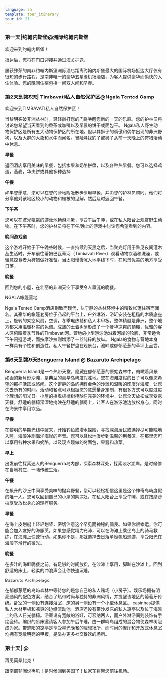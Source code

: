 ```yaml
---
language: zh
template: tour_itinerary
tour_id: 21
---
```

### 第一天|约翰内斯堡@洲际约翰内斯堡


欢迎来到约翰内斯堡！

抵达后，您将在门口迎接并通过海关护送。

屡获殊荣的南非约翰内斯堡洲际酒店距离约翰内斯堡最大的国际机场抵达大厅仅有很短的步行路程，是南非唯一的豪华五星级机场酒店，为客人提供豪华而愉快的入住体验。您的晚间住宿包括一间双人间和早餐。

### 第2天到第5天| Timbavati私人自然保护区@Ngala Tented Camp


欢迎来到TIMBAVATI私人自然保护区！

当黎明突破非洲丛林时，轻轻敲打您的门将唤醒您新的一天的乐趣。您的护林员将讨论您希望当天看到的香茶或咖啡以及早晨的饼干或面包干。 Ngala私人野生动物保护区是所有五大动物保护区的所在地，但以其狮子的骄傲和偶尔出现的非洲野狗，以及大群的大象和水牛而闻名。冒险寻找豹子或狮子从前一天晚上的狩猎活动中休息。

**早餐**

返回酒店享用美味的早餐，包括水果和奶酪拼盘，以及各种热早餐。您可以选择鸡蛋，燕麦，华夫饼或其他多种选择

**午餐**

如果您愿意，您可以在您的营地附近散步享用早餐，并由您的护林员陪同，他们将分享他对该地区较小的动物和植被的见解，然后及时返回午餐。

**下午茶**

您可以在波光粼粼的游泳池畅游消暑，享受午后午睡，或在私人阳台上观赏野生动物。在下午茶时，您的护林员将在下午/晚上的游戏中讨论您希望看到的内容。

**晚间游戏道**

这个游戏开始于下午晚些时候，一直持续到天黑之后，当聚光灯用于瞥见夜间灌木丛生活时。开车前往蒂姆巴瓦蒂河（Timbavati River）观看动物饮酒和洗澡，或留意掠食者为狩猎做好准备。当太阳慢慢沉入地平线下时，在风景优美的地方享受日落。

**晚餐**

回到您的小屋，在壮丽的非洲天空下享受令人垂涎的晚餐。

NGALA帐篷营地

Ngala Tented Camp酒店别致而现代，以宁静的丛林环境中的精致帐篷住宿而闻名。其豪华的帐篷套房位于凸起的平台上，户外淋浴，浴缸安装在粗糙的木质底座上，旋转的架空风扇，空调，冬季电热毯和私人木甲板。整体精髓是非洲，整个地方都采用温暖朴实的色调。成熟的土着树荫形成了一个奢华凉爽的顶棚，优雅的客人区俯瞰着季节性的Timbavati河。营地的小型游泳池沿着河岸的轮廓，非常适合下午闲逛游戏，而按摩沙拉则增添了一丝纯粹的放纵。
Ngala的食物与营地本身一样具有个性和创造性。私人午餐拼盘在观景台，池畔或郁郁葱葱的草坪上品尝。

### 第6天到第9天Benguerra Island @ Bazaruto Archipelago


Benguerra Island是一个热带天堂，隐藏在郁郁葱葱的原始森林中，俯瞰着风景如画的新月形沙滩，是典型的豪华岛屿度假胜地。您在海滩度假的日子可以像您希望的那样活跃或悠闲。这个僻静的岛屿拥有金色的沙滩和温暖的印度洋海域，让您失去所有的时间。活动和餐点可以根据您的意愿量身定制，有很多方式可以度过每个理想的阳光日。小屋的摇曳棕榈树掩映在完美的环境中，让您全天放松或享受露天餐。舒适的躺椅深深地掩映在舒适的躺椅上，让客人在游泳池边放松身心，同时在海景中享用饮品。

**早餐**

在黎明的早期光线中醒来，开始钓鱼或潜水探险，寻找深海居民或选择尽可能晚地入睡，海浪冲刷海洋海岸的声音。您可以轻松地漫步到温馨的用餐区，在那里您可以享用各种水果和奶酪，以及现点现做的烤面包，果酱和热菜。

**早上**

出发前往探索迷人的Benguerra岛内部，探索森林深处，探索淡水湖岸。是时候停在当地村庄，一睹传统生活。

**午餐**

在飙升的沙丘中间享受美味的抛弃野餐，您可以轻松相信这里是这个神奇岛屿度假的唯一人。您可以回到自己的小屋的阴凉处，在私人阳台上享受午睡，或在按摩沙拉享受放松身心的理疗服务。

**早餐**

在海上皮划艇上轻轻划桨，密切注意这个罕见而神秘的儒艮。如果你很幸运，你可能会加入友好的海豚荚。如果您感觉精力充沛，可以在海滩上乘坐岛上的骑马教练，在海滩上快速行动。如果你不是，那就选择去日落单桅帆船巡游，享受阳光在海浪下滑行的微光。

**晚餐**

在多汁的海鲜晚餐之前，有足够的时间放松，在沙滩上享用，脚趾在沙滩上。回到舒适的床上，轻柔的冲浪声会让你快速沉睡。

Bazaruto Archipelago

在郁郁葱葱的岛屿森林中等待您的是您自己的私人赌场（小房子）。娱乐场拥有明亮通风的配色方案，结合了热带时尚与独特的非洲风情，并提醒该地区的葡萄牙传统。卧室的一侧设有连接浴室，床的另一侧设有一个小型休息区。
casinhas提供私人木材甲板和凉爽的边缘流动池。酒店还设有带沙发床的私人凉亭以及位于海滩上的私人日光躺椅。浴室设有宽敞的浴缸，可容纳两人，而户外淋浴间则装饰有手绘瓷砖。编织的吊床邀请客人参加午后午睡，由一群鸣鸟组成的混合物使森林树冠成为家。带遮阳的凉亭是享受星光晚餐的理想场所，而时尚的餐厅和开放式休息室均拥有宽敞明亮的甲板，是举办更多社交餐饮的场所。

### 第十天| @


再见莫桑比克！

跟南部非洲说再见！是时候回到美国了！私家车将带您前往机场。